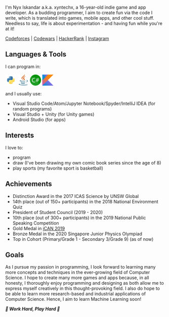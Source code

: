 I'm Nyx Iskandar a.k.a. xyntechx, a 16-year-old indie game and app developer.
As a budding programmer, I aim to create fun via the code I write, which is translated into games, mobile apps, and other cool stuff. Needless to say, life is about experimentation - and having fun while you're at it!

[Codeforces](https://codeforces.com/profile/xyntechx) | [Codewars](https://www.codewars.com/users/xyntechx) | [HackerRank](https://www.hackerrank.com/xyntechx) | [Instagram](https://www.instagram.com/xyntechx/?hl=en)

## Languages & Tools
I can program in:
<br/>
<br/>
<img align="center" alt="Python" width="35px" src="https://raw.githubusercontent.com/github/explore/80688e429a7d4ef2fca1e82350fe8e3517d3494d/topics/python/python.png"/>
<img align="center" alt="Java" width="35px" src="https://raw.githubusercontent.com/github/explore/80688e429a7d4ef2fca1e82350fe8e3517d3494d/topics/java/java.png"/>
<img align="center" alt="C#" width="35px" src="https://raw.githubusercontent.com/github/explore/80688e429a7d4ef2fca1e82350fe8e3517d3494d/topics/csharp/csharp.png"/>
<img align="center" alt="Kotlin" width="35px" src="https://raw.githubusercontent.com/github/explore/80688e429a7d4ef2fca1e82350fe8e3517d3494d/topics/kotlin/kotlin.png"/>
<br/>
<br/>
and I usually use:
- Visual Studio Code/Atom/Jupyter Notebook/Spyder/IntelliJ IDEA (for random programs)
- Visual Studio + Unity (for Unity games)
- Android Studio (for apps)

## Interests
I love to:
- program
- draw (I've been drawing my own comic book series since the age of 8)
- play sports (my favorite sport is basketball)

## Achievements
- Distinction Award in the 2017 ICAS Science by UNSW Global
- 14th place (out of 150+ participants) in the 2018 National Environment Quiz
- President of Student Council (2019 - 2020)
- 10th place (out of 300+ participants) in the 2019 National Public Speaking Competition
- Gold Medal in [iCAN 2019](https://www.tisias.org/ican-2019.html)
- Bronze Medal in the 2020 Singapore Junior Physics Olympiad
- Top in Cohort (Primary/Grade 1 - Secondary 3/Grade 9) (as of now)

## Goals
As I pursue my passion in programming, I look forward to learning many more concepts and techniques in the ever-growing field of Computer Science.
I hope to create many more games and apps because, in all honesty, I thoroughly enjoy programming and designing as both allow me to express myself creatively in this thought-provoking field. I also do hope to be able to learn more research-based and industrial applications of Computer Science. Hence, I aim to learn Machine Learning soon!

**_🌟 Work Hard, Play Hard 🌟_**
